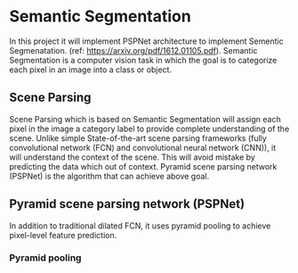 # Semantic Segmentation
In this project it will implement PSPNet architecture to implement Sementic Segmenatation. (ref: https://arxiv.org/pdf/1612.01105.pdf).
Semantic Segmentation is a computer vision task in which the goal is to categorize each pixel in an image into a class or object. 
## Scene Parsing
Scene Parsing which is based on Semantic Segmentation will assign each pixel in the image a category label to provide complete understanding of the scene. Unlike simple State-of-the-art scene parsing frameworks (fully convolutional network (FCN) and convolutional neural network (CNN)), it will understand the context of the scene. This will avoid mistake by predicting the data which out of context. Pyramid scene parsing network (PSPNet) is the algorithm that can achieve above goal.
## Pyramid scene parsing network (PSPNet)
In addition to traditional dilated FCN, it uses pyramid pooling to achieve pixel-level feature prediction.
### Pyramid pooling
